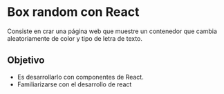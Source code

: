 # Box random con React
Consiste en crar una página web que muestre un contenedor que cambia aleatoriamente de color y tipo de letra de texto.

## Objetivo
* Es desarrollarlo con componentes de React.
* Familiarizarse con el desarrollo de react



